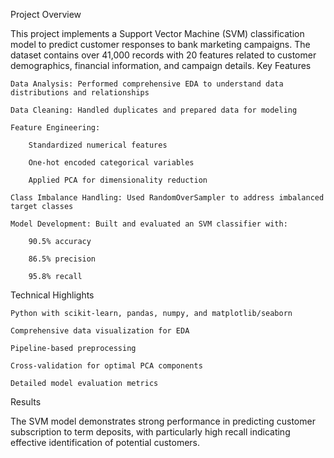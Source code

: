Project Overview

This project implements a Support Vector Machine (SVM) classification model to predict customer responses to bank marketing campaigns. The dataset contains over 41,000 records with 20 features related to customer demographics, financial information, and campaign details.
Key Features

    Data Analysis: Performed comprehensive EDA to understand data distributions and relationships

    Data Cleaning: Handled duplicates and prepared data for modeling

    Feature Engineering:

        Standardized numerical features

        One-hot encoded categorical variables

        Applied PCA for dimensionality reduction

    Class Imbalance Handling: Used RandomOverSampler to address imbalanced target classes

    Model Development: Built and evaluated an SVM classifier with:

        90.5% accuracy

        86.5% precision

        95.8% recall

Technical Highlights

    Python with scikit-learn, pandas, numpy, and matplotlib/seaborn

    Comprehensive data visualization for EDA

    Pipeline-based preprocessing

    Cross-validation for optimal PCA components

    Detailed model evaluation metrics

Results

The SVM model demonstrates strong performance in predicting customer subscription to term deposits, with particularly high recall indicating effective identification of potential customers.

